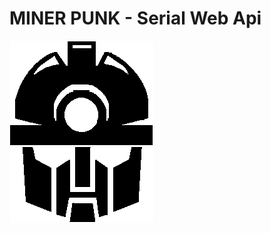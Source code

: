 # MINER PUNK - Serial Web Api
![logo](https://raw.githubusercontent.com/alf0ns0-l0pez/MinerPunk_Serial_WebApi/main/img/logo_corn.png)

